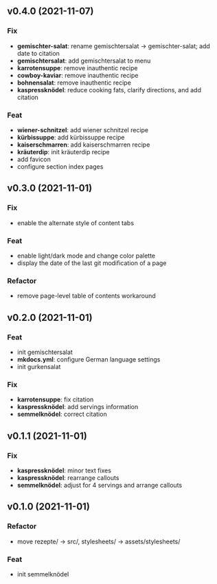 ## v0.4.0 (2021-11-07)

### Fix

- **gemischter-salat**: rename gemischtersalat -> gemischter-salat; add date to citation
- **gemischtersalat**: add gemischtersalat to menu
- **karrotensuppe**: remove inauthentic recipe
- **cowboy-kaviar**: remove inauthentic recipe
- **bohnensalat**: remove inauthentic recipe
- **kaspressknödel**: reduce cooking fats, clarify directions, and add citation

### Feat

- **wiener-schnitzel**: add wiener schnitzel recipe
- **kürbissuppe**: add kürbissuppe recipe
- **kaiserschmarren**: add kaiserschmarren recipe
- **kräuterdip**: init kräuterdip recipe
- add favicon
- configure section index pages

## v0.3.0 (2021-11-01)

### Fix

- enable the alternate style of content tabs

### Feat

- enable light/dark mode and change color palette
- display the date of the last git modification of a page

### Refactor

- remove page-level table of contents workaround

## v0.2.0 (2021-11-01)

### Feat

- init gemischtersalat
- **mkdocs.yml**: configure German language settings
- init gurkensalat

### Fix

- **karrotensuppe**: fix citation
- **kaspressknödel**: add servings information
- **semmelknödel**: correct citation

## v0.1.1 (2021-11-01)

### Fix

- **kaspressknödel**: minor text fixes
- **kaspressknödel**: rearrange callouts
- **semmelknödel**: adjust for 4 servings and arrange callouts

## v0.1.0 (2021-11-01)

### Refactor

- move rezepte/ -> src/, stylesheets/ -> assets/stylesheets/

### Feat

- init semmelknödel
